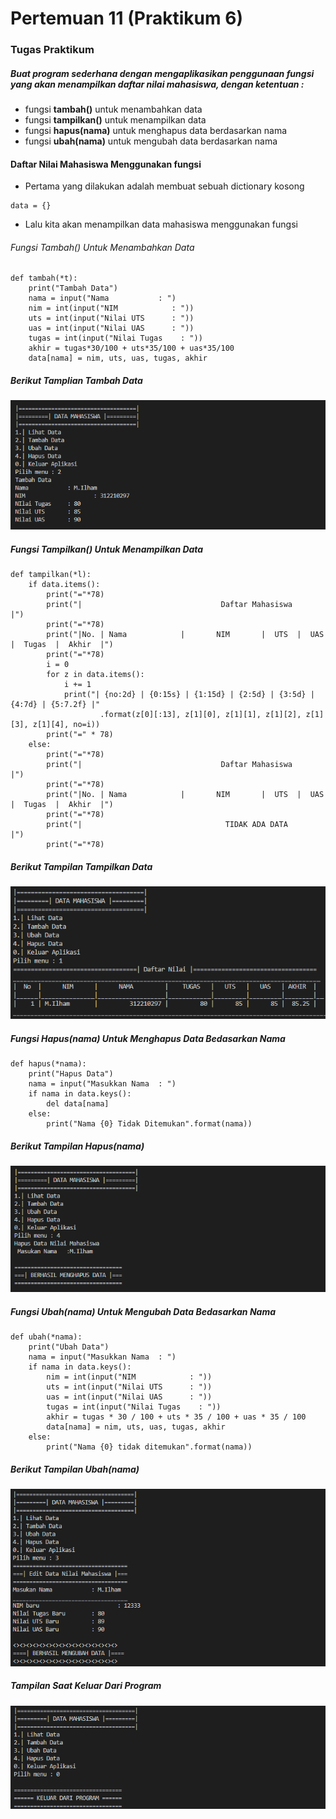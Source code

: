 # Pertemuan 11 (Praktikum 6)

### Tugas Praktikum
##### Buat program sederhana dengan mengaplikasikan penggunaan fungsi yang akan menampilkan daftar nilai mahasiswa, dengan ketentuan :
- fungsi **tambah()** untuk menambahkan data
- fungsi **tampilkan()** untuk menampilkan data
- fungsi **hapus(nama)** untuk menghapus data berdasarkan nama
- fungsi **ubah(nama)** untuk mengubah data berdasarkan nama

#### Daftar Nilai Mahasiswa Menggunakan fungsi
- Pertama yang dilakukan adalah membuat sebuah dictionary kosong 
```
data = {}
```
- Lalu kita akan menampilkan data mahasiswa menggunakan fungsi
###### Fungsi Tambah() Untuk Menambahkan Data
```
def tambah(*t):
    print("Tambah Data")
    nama = input("Nama           : ")
    nim = int(input("NIM            : "))
    uts = int(input("Nilai UTS      : "))
    uas = int(input("Nilai UAS      : "))
    tugas = int(input("Nilai Tugas    : "))
    akhir = tugas*30/100 + uts*35/100 + uas*35/100
    data[nama] = nim, uts, uas, tugas, akhir
```
##### Berikut Tamplian Tambah Data
![img](ss/Tambahdataa.png)
##### Fungsi Tampilkan() Untuk Menampilkan Data
```
def tampilkan(*l):
    if data.items():
        print("="*78)
        print("|                               Daftar Mahasiswa                             |")
        print("="*78)
        print("|No. | Nama            |       NIM       |  UTS  |  UAS  |  Tugas  |  Akhir  |")
        print("="*78)
        i = 0
        for z in data.items():
            i += 1
            print("| {no:2d} | {0:15s} | {1:15d} | {2:5d} | {3:5d} | {4:7d} | {5:7.2f} |"
                    .format(z[0][:13], z[1][0], z[1][1], z[1][2], z[1][3], z[1][4], no=i))
        print("=" * 78)
    else:
        print("="*78)
        print("|                               Daftar Mahasiswa                             |")
        print("="*78)
        print("|No. | Nama            |       NIM       |  UTS  |  UAS  |  Tugas  |  Akhir  |")
        print("="*78)
        print("|                                TIDAK ADA DATA                              |")
        print("="*78)
```
##### Berikut Tampilan Tampilkan Data
![img](ss/Lihatdata.png)

##### Fungsi Hapus(nama) Untuk Menghapus Data Bedasarkan Nama
```
def hapus(*nama):
    print("Hapus Data")
    nama = input("Masukkan Nama  : ")
    if nama in data.keys():
        del data[nama]
    else:
        print("Nama {0} Tidak Ditemukan".format(nama))
```
##### Berikut Tampilan Hapus(nama)
![img](ss/Hapusdata.png)

##### Fungsi Ubah(nama) Untuk Mengubah Data Bedasarkan Nama
```
def ubah(*nama):
    print("Ubah Data")
    nama = input("Masukkan Nama  : ")
    if nama in data.keys():
        nim = int(input("NIM            : "))
        uts = int(input("Nilai UTS      : "))
        uas = int(input("Nilai UAS      : "))
        tugas = int(input("Nilai Tugas    : "))
        akhir = tugas * 30 / 100 + uts * 35 / 100 + uas * 35 / 100
        data[nama] = nim, uts, uas, tugas, akhir
    else:
        print("Nama {0} tidak ditemukan".format(nama))
  ```
  ##### Berikut Tampilan Ubah(nama)
  ![img](ss/Ubahdata.png)

##### Tampilan Saat Keluar Dari Program
![gambar](ss/Keluarprogram.png)
